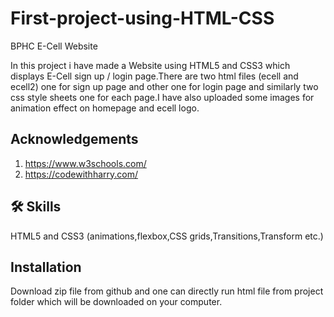# First-project-using-HTML-CSS

BPHC E-Cell Website 

In this project i have made a Website using HTML5 and CSS3 which
displays E-Cell sign up / login page.There are two html files (ecell and ecell2) one for sign up page and other one for login page and similarly two css style sheets one for each page.I have also uploaded some images for animation effect on homepage and ecell logo.

## Acknowledgements
1. https://www.w3schools.com/
2. https://codewithharry.com/
 

## 🛠 Skills
HTML5 and CSS3 (animations,flexbox,CSS grids,Transitions,Transform etc.)


## Installation
Download zip file from github and one can directly run html file from project folder which will be downloaded on your computer.
    
